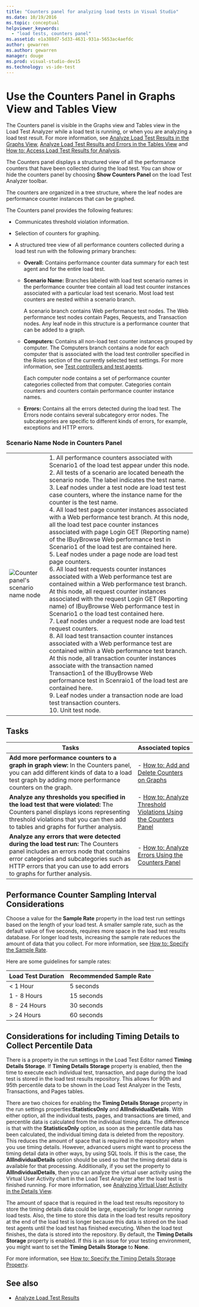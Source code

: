 ```yaml
---
title: "Counters panel for analyzing load tests in Visual Studio"
ms.date: 10/19/2016
ms.topic: conceptual
helpviewer_keywords:
  - "load tests, counters panel"
ms.assetid: e1a388d7-5d33-4631-931a-5653ac4aefdc
author: gewarren
ms.author: gewarren
manager: douge
ms.prod: visual-studio-dev15
ms.technology: vs-ide-test
---
```

# Use the Counters Panel in Graphs View and Tables View

The Counters panel is visible in the Graphs view and Tables view in the Load Test Analyzer while a load test is running, or when you are analyzing a load test result. For more information, see [Analyze Load Test Results in the Graphs View](../test/analyze-load-test-results-in-the-graphs-view.md), [Analyze Load Test Results and Errors in the Tables View](../test/analyze-load-test-results-and-errors-in-the-tables-view.md) and [How to: Access Load Test Results for Analysis](../test/how-to-access-load-test-results-for-analysis.md).

The Counters panel displays a structured view of all the performance counters that have been collected during the load test. You can show or hide the counters panel by choosing **Show Counters Panel** on the load Test Analyzer toolbar.

The counters are organized in a tree structure, where the leaf nodes are performance counter instances that can be graphed.

The Counters panel provides the following features:

-   Communicates threshold violation information.

-   Selection of counters for graphing.

-   A structured tree view of all performance counters collected during a load test run with the following primary branches:

    -   **Overall:** Contains performance counter data summary for each test agent and for the entire load test.

    -   **Scenario Name:** Branches labeled with load test scenario names in the performance counter tree contain all load test counter instances associated with a particular load test scenario. Most load test counters are nested within a scenario branch.

         A scenario branch contains Web performance test nodes. The Web performance test nodes contain Pages, Requests, and Transaction nodes. Any leaf node in this structure is a performance counter that can be added to a graph.

    -   **Computers:** Contains all non-load test counter instances grouped by computer. The Computers branch contains a node for each computer that is associated with the load test controller specified in the Roles section of the currently selected test settings. For more information, see [Test controllers and test agents](configure-test-agents-and-controllers-for-load-tests.md).

         Each computer node contains a set of performance counter categories collected from that computer. Categories contain counters and counters contain performance counter instance names.

    -   **Errors:** Contains all the errors detected during the load test. The Errors node contains several subcategory error nodes. The subcategories are specific to different kinds of errors, for example, exceptions and HTTP errors.

### Scenario Name Node in Counters Panel

|||
|-|-|
|![Counter panel's scenario name node](../test/media/ltest__namenode.png)|1. All performance counters associated with Scenario1 of the load test appear under this node.<br />2. All tests of a scenario are located beneath the scenario node. The label indicates the test name.<br />3. Leaf nodes under a test node are load test test case counters, where the instance name for the counter is the test name.<br />4. All load test page counter instances associated with a Web performance test branch. At this node, all the load test pace counter instances associated with page Login GET (Reporting name) of the IBuyBrowse Web performance test in Scenario1 of the load test are contained here.<br />5. Leaf nodes under a page node are load test page counters.<br />6. All load test requests counter instances associated with a Web performance test are contained within a Web performance test branch. At this node, all request counter instances associated with the request Login GET (Reporting name) of IBuyBrowse Web performance test in Scenario1 o the load test contained here.<br />7. Leaf nodes under a request node are load test request counters.<br />8. All load test transaction counter instances associated with a Web performance test are contained within a Web performance test branch. At this node, all transaction counter instances associate with the transaction named Transaction1 of the IBuyBrowse Web performance test in Scenraio1 of the load test are contained here.<br />9. Leaf nodes under a transaction node are load test transaction counters.<br />10. Unit test node.|

## Tasks

|Tasks|Associated topics|
|-----------|-----------------------|
|**Add more performance counters to a graph in graph view:** In the Counters panel, you can add different kinds of data to a load test graph by adding more performance counters on the graph.|-   [How to: Add and Delete Counters on Graphs](../test/how-to-add-and-delete-counters-on-graphs-in-load-test-results.md)|
|**Analyze any thresholds you specified in the load test that were violated:** The Counters panel displays icons representing threshold violations that you can then add to tables and graphs for further analysis.|-   [How to: Analyze Threshold Violations Using the Counters Panel](../test/analyze-threshold-rule-violations-in-load-tests.md)|
|**Analyze any errors that were detected during the load test run:** The Counters panel includes an errors node that contains error categories and subcategories such as HTTP errors that you can use to add errors to graphs for further analysis.|-   [How to: Analyze Errors Using the Counters Panel](../test/how-to-analyze-errors-using-the-counters-panel.md)|

## Performance Counter Sampling Interval Considerations

Choose a value for the **Sample Rate** property in the load test run settings based on the length of your load test. A smaller sample rate, such as the default value of five seconds, requires more space in the load test results database. For longer load tests, increasing the sample rate reduces the amount of data that you collect. For more information, see [How to: Specify the Sample Rate](../test/how-to-specify-the-sample-rate-for-a-load-test.md).

Here are some guidelines for sample rates:

|Load Test Duration|Recommended Sample Rate|
|------------------------|-----------------------------|
|\< 1 Hour|5 seconds|
|1 - 8 Hours|15 seconds|
|8 - 24 Hours|30 seconds|
|> 24 Hours|60 seconds|

## Considerations for including Timing Details to Collect Percentile Data

There is a property in the run settings in the Load Test Editor named **Timing Details Storage**. If **Timing Details Storage** property is enabled, then the time to execute each individual test, transaction, and page during the load test is stored in the load test results repository. This allows for 90th and 95th percentile data to be shown in the Load Test Analyzer in the Tests, Transactions, and Pages tables.

There are two choices for enabling the **Timing Details Storage** property in the run settings properties:**StatisticsOnly** and **AllIndividualDetails**. With either option, all the individual tests, pages, and transactions are timed, and percentile data is calculated from the individual timing data. The difference is that with the **StatisticsOnly** option, as soon as the percentile data has been calculated, the individual timing data is deleted from the repository. This reduces the amount of space that is required in the repository when you use timing details. However, advanced users might want to process the timing detail data in other ways, by using SQL tools. If this is the case, the **AllIndividualDetails** option should be used so that the timing detail data is available for that processing. Additionally, if you set the property to **AllIndividualDetails**, then you can analyze the virtual user activity using the Virtual User Activity chart in the Load Test Analyzer after the load test is finished running. For more information, see [Analyzing Virtual User Activity in the Details View](../test/analyze-load-test-virtual-user-activity-in-the-details-view.md).

The amount of space that is required in the load test results repository to store the timing details data could be large, especially for longer running load tests. Also, the time to store this data in the load test results repository at the end of the load test is longer because this data is stored on the load test agents until the load test has finished executing. When the load test finishes, the data is stored into the repository. By default, the **Timing Details Storage** property is enabled. If this is an issue for your testing environment, you might want to set the **Timing Details Storage** to **None**.

For more information, see [How to: Specify the Timing Details Storage Property](../test/how-to-specify-the-timing-details-storage-property-for-a-load-test.md).

## See also

- [Analyze Load Test Results](../test/analyze-load-test-results-using-the-load-test-analyzer.md)